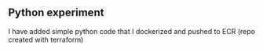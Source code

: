 ## Python experiment

I have added simple python code that I dockerized and pushed to ECR (repo created with terraform)
